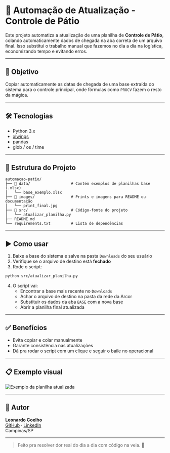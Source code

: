 # 🚛 Automação de Atualização - Controle de Pátio

Este projeto automatiza a atualização de uma planilha de **Controle de Pátio**, colando automaticamente dados de chegada na aba correta de um arquivo final. Isso substitui o trabalho manual que fazemos no dia a dia na logística, economizando tempo e evitando erros.

---

## 📌 Objetivo

Copiar automaticamente as datas de chegada de uma base extraída do sistema para o controle principal, onde fórmulas como `PROCV` fazem o resto da mágica.

---

## 🛠️ Tecnologias

- Python 3.x
- [xlwings](https://docs.xlwings.org/)
- pandas
- glob / os / time

---

## 📁 Estrutura do Projeto

```
automacao-patio/
├── 📁 data/                  # Contém exemplos de planilhas base (.xlsx)
│   └── base_exemplo.xlsx
├── 📁 images/                # Prints e imagens para README ou documentação
│   └── print_final.jpg
├── 📁 src/                   # Código-fonte do projeto
│   └── atualizar_planilha.py
├── README.md
└── requirements.txt         # Lista de dependências
```

---

## ▶️ Como usar

1. Baixe a base do sistema e salve na pasta `Downloads` do seu usuário
2. Verifique se o arquivo de destino está **fechado**
3. Rode o script:

```bash
python src/atualizar_planilha.py
```

4. O script vai:
   - Encontrar a base mais recente no `Downloads`
   - Achar o arquivo de destino na pasta da rede da Arcor
   - Substituir os dados da aba `BASE` com a nova base
   - Abrir a planilha final atualizada

---

## ✅ Benefícios

- Evita copiar e colar manualmente
- Garante consistência nas atualizações
- Dá pra rodar o script com um clique e seguir o baile no operacional

---

## 📋 Exemplo visual

![Exemplo da planilha atualizada](images/print_final.jpg)

---

## 💼 Autor

**Leonardo Coelho**  
[GitHub](https://github.com/LeonardCoelho) · [LinkedIn](https://www.linkedin.com/in/leonardocoelho/)  
Campinas/SP

---

> Feito pra resolver dor real do dia a dia com código na veia. 🚀

